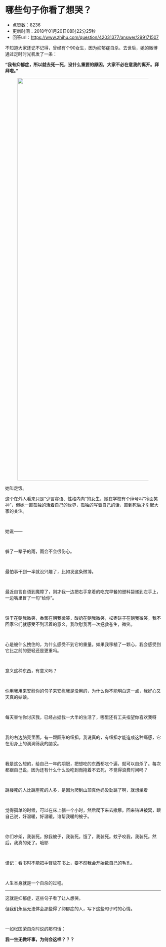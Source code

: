 # 哪些句子你看了想哭？
- 点赞数：8236
- 更新时间：2018年01月20日08时22分25秒
- 回答url：https://www.zhihu.com/question/42031377/answer/299171507
<body>
 <p data-pid="EkiINWgB">不知道大家还记不记得，曾经有个90女生，因为抑郁症自杀。去世后，她的微博通过定时时光机发了一条：</p>
 <p data-pid="T24SHzF0"><b>“我有抑郁症，所以就去死一死，没什么重要的原因，大家不必在意我的离开。拜拜啦。”</b></p>
 <figure data-size="normal">
  <img data-rawheight="337" src="https://picx.zhimg.com/50/v2-1a77e6e876ef5f24d421c9e43190d3a6_720w.jpg?source=1940ef5c" data-size="normal" data-rawwidth="1299" data-original-token="v2-1a77e6e876ef5f24d421c9e43190d3a6" class="origin_image zh-lightbox-thumb" width="1299" data-original="https://picx.zhimg.com/v2-1a77e6e876ef5f24d421c9e43190d3a6_r.jpg?source=1940ef5c">
 </figure>
 <p data-pid="TciGNSt6">她叫走饭。</p>
 <p data-pid="fqbrB820">这个在外人看来只是“少言寡语、性格内向”的女生，她在学校有个绰号叫“冷面笑神”，但她一直孤独的活着自己的世界，孤独的写着自己的话，直到死后才引起大家的关注。</p>
 <p class="ztext-empty-paragraph"><br></p>
 <p data-pid="ciAdjuZz">她说——</p>
 <p class="ztext-empty-paragraph"><br></p>
 <p data-pid="NrHFuV9P">躲了一辈子的雨，雨会不会很伤心。</p>
 <p class="ztext-empty-paragraph"><br></p>
 <p data-pid="OoG3kIEV">最怕事干到一半就没兴趣了，比如发这条微博。</p>
 <p class="ztext-empty-paragraph"><br></p>
 <p data-pid="DoVGqtuu">最近自言自语到魔障了，刚才我一边把右手拿着的吃完早餐的塑料袋递到左手上，一边嘴里冒了一句“给你”。</p>
 <p class="ztext-empty-paragraph"><br></p>
 <p data-pid="K_ARiphj">饼干在朝我微笑，香蕉在朝我微笑，酸奶在朝我微笑，松枣饼子在朝我微笑，我不回家它们就感受不到活着的意义，我欣慰我再一次拯救苍生，微笑。</p>
 <p class="ztext-empty-paragraph"><br></p>
 <p data-pid="V7OqEWfe">心是被什么拽住的，为什么感受不到它的重量。如果我移植了一颗心，我会感受到它比之前的更轻还是更重吗。</p>
 <p class="ztext-empty-paragraph"><br></p>
 <p data-pid="8le41ot1">意义这种东西，有意义吗？</p>
 <p class="ztext-empty-paragraph"><br></p>
 <p data-pid="hfZVV7BQ">你用我用来安慰你的句子来安慰我是没用的，为什么你不能明白这一点，我好心又天真的姑娘。</p>
 <p class="ztext-empty-paragraph"><br></p>
 <p data-pid="H24Jr6Jj">每天害怕你讨厌我，已经占据我一大半的生活了，哪里还有工夫指望你喜欢我呀</p>
 <p class="ztext-empty-paragraph"><br></p>
 <p data-pid="644HIW0B">我的右边脑壳里面，有一颗圆形的纽扣。我说真的，有纽扣才能造成这种痛感，它在用身上的洞洞筛我的脑浆。</p>
 <p class="ztext-empty-paragraph"><br></p>
 <p data-pid="OCECqmFE">我是这么想的，给自己一年的期限，把想吃的东西都吃个遍，就可以自杀了。每次都跟自己说，因为还有什么什么没吃到而拖着不去死，不觉得浪费时间吗？</p>
 <p class="ztext-empty-paragraph"><br></p>
 <p data-pid="0f8qNnm5">跳楼死的人比跳崖死的人多，是因为爬到山顶真他妈没劲跳了啊，就想坐着</p>
 <p class="ztext-empty-paragraph"><br></p>
 <p data-pid="itQJ6lbR">觉得孤单的时候，可以在床上躺一个小时，然后爬下来去撒尿。回来钻进被窝，跟自己说，好温暖，好温暖，谁帮我暖的被子。</p>
 <p class="ztext-empty-paragraph"><br></p>
 <p data-pid="gUCKTeiq">你们吵架，我装死。掀我被子，我装死。饿了，我装死。蚊子咬我，我装死。然后，我真的死了。哦耶</p>
 <p class="ztext-empty-paragraph"><br></p>
 <p data-pid="h4rZ-zRg">谨记：看书时不能把手臂放在书上，要不然我会开始数自己的毛孔。</p>
 <p class="ztext-empty-paragraph"><br></p>
 <p data-pid="yY_wHhsd">人生本身就是一个自杀的过程。</p>
 <hr>
 <p data-pid="9WjxYxaE">这就是抑郁症，这些句子看了让人想哭。</p>
 <p data-pid="gcr9_F6T">但我们永远无法体会那些得了抑郁症的人，写下这些句子时的心情。</p>
 <p class="ztext-empty-paragraph"><br></p>
 <p data-pid="jXJ2Pad3">一如张国荣自杀时说的那句话：</p>
 <p data-pid="RdaE04Nd"><b>我一生无做坏事，为何会这样？？？</b></p>
</body>